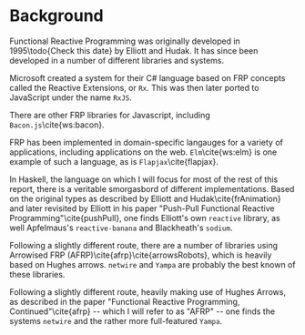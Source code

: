 Background
==========

Functional Reactive Programming was originally developed in
1995\todo{Check this date} by Elliott and Hudak. It has since been
developed in a number of different libraries and systems.

Microsoft created a system for their C# language based on FRP
concepts called the Reactive Extensions, or `Rx`. This was then
later ported to JavaScript under the name `RxJS`.

There are other FRP libraries for Javascript, including
`Bacon.js`\cite{ws:bacon}.

FRP has been implemented in domain-specific langauges for a variety
of applications, including applications on the web. `Elm`\cite{ws:elm}
is one example of such a language, as is `Flapjax`\cite{flapjax}.

In Haskell, the language on which I will focus for most of the rest
of this report, there is a veritable smorgasbord of different
implementations. Based on the original types as described by Elliott
and Hudak\cite{frAnimation} and later revisited by Elliott in his
paper "Push-Pull Functional Reactive Programming"\cite{pushPull},
one finds Elliott's own `reactive` library, as well Apfelmaus's
`reactive-banana` and Blackheath's `sodium`.

Following a slightly different route, there are a number of libraries
using Arrowised FRP (AFRP)\cite{afrp}\cite{arrowsRobots}, which is
heavily based on Hughes arrows.  `netwire` and `Yampa` are probably
the best known of these libraries.

Following a slightly different route, heavily making use of Hughes
Arrows, as described in the paper "Functional Reactive Programming,
Continued"\cite{afrp} -- which I will refer to as "AFRP" -- one
finds the systems `netwire` and the rather more full-featured
`Yampa`.

